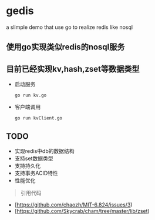 # gedis
a slimple demo that use go to realize redis like nosql 


## 使用go实现类似redis的nosql服务
## 目前已经实现kv,hash,zset等数据类型
* 启动服务
  ```
  go run kv.go
  ```
* 客户端调用
  ```
  go run kvClient.go
  ```
## TODO
* 实现redis中db的数据结构
* 支持set数据类型
* 支持持久化
* 支持事务ACID特性
* 性能优化


> 引用代码
* [https://github.com/chaozh/MIT-6.824/issues/3)
* [https://github.com/Skycrab/cham/tree/master/lib/zset)


